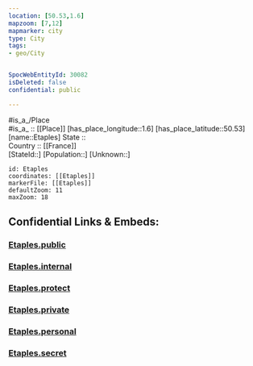 ```yaml
---
location: [50.53,1.6] 
mapzoom: [7,12] 
mapmarker: city 
type: City
tags:
- geo/City


SpocWebEntityId: 30082
isDeleted: false
confidential: public

---
```

#is_a_/Place  
#is_a_ :: [[Place]] 
[has_place_longitude::1.6] 
[has_place_latitude::50.53] 
[name::Etaples] 
State ::  
Country :: [[France]]  
[StateId::] 
[Population::] 
[Unknown::] 


```leaflet
id: Etaples
coordinates: [[Etaples]] 
markerFile: [[Etaples]] 
defaultZoom: 11 
maxZoom: 18
```


## Confidential Links & Embeds: 

### [Etaples.public](/_public/\Earth\Continent\Europe\Europe~West\France\regions~France\Hauts-de-France\departments~Hauts-de-France\Pas-de-Calais\communes~Pas-de-Calais\Montreuil\cities~MontreuilEtaples.public.md) 

### [Etaples.internal](/_internal/\Earth\Continent\Europe\Europe~West\France\regions~France\Hauts-de-France\departments~Hauts-de-France\Pas-de-Calais\communes~Pas-de-Calais\Montreuil\cities~MontreuilEtaples.internal.md) 

### [Etaples.protect](/_protect/\Earth\Continent\Europe\Europe~West\France\regions~France\Hauts-de-France\departments~Hauts-de-France\Pas-de-Calais\communes~Pas-de-Calais\Montreuil\cities~MontreuilEtaples.protect.md) 

### [Etaples.private](/_private/\Earth\Continent\Europe\Europe~West\France\regions~France\Hauts-de-France\departments~Hauts-de-France\Pas-de-Calais\communes~Pas-de-Calais\Montreuil\cities~MontreuilEtaples.private.md) 

### [Etaples.personal](/_personal/\Earth\Continent\Europe\Europe~West\France\regions~France\Hauts-de-France\departments~Hauts-de-France\Pas-de-Calais\communes~Pas-de-Calais\Montreuil\cities~MontreuilEtaples.personal.md) 

### [Etaples.secret](/_secret/\Earth\Continent\Europe\Europe~West\France\regions~France\Hauts-de-France\departments~Hauts-de-France\Pas-de-Calais\communes~Pas-de-Calais\Montreuil\cities~MontreuilEtaples.secret.md)

